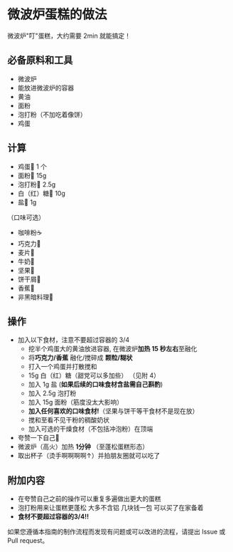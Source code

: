 # 微波炉蛋糕的做法

微波炉"叮"蛋糕，大约需要 2min 就能搞定！

## 必备原料和工具

- 微波炉
- 能放进微波炉的容器
- 黄油
- 面粉
- 泡打粉（不加吃着像饼）
- 鸡蛋

## 计算

- 鸡蛋🥚 1 个
- 面粉🍚 15g
- 泡打粉🍚 2.5g
- 白（红）糖🍬 10g
- 盐🧂 1g

（口味可选）

- 咖啡粉☕
- 巧克力🍫
- 麦片🍿
- 牛奶🥛
- 坚果🥜
- 饼干屑🍪
- 香蕉🍌
- 非黑暗料理🍆

## 操作

- 加入以下食材，注意不要超过容器的 3/4
  - 挖半个鸡蛋大的黄油放进容器, 在微波炉**加热 15 秒左右**至融化
  - 将**巧克力/香蕉** 融化/搅碎成 **颗粒/糊状**
  - 打入一个鸡蛋并打散搅和
  - 15g 白（红）糖（甜党可以多加些） （见附 4）
  - 加入 1g 盐 (**如果后续的口味食材含盐需自己斟酌**)
  - 加入 2.5g 泡打粉
  - 加入 15g 面粉（筋度没太大影响）
  - **加入任何喜欢的口味食材!**（坚果与饼干等干食材不是现在放）
  - 搅和至看不见干粉的稠酸奶状
  - 加入可选的干燥食材（不包括冲泡粉）在顶端
- 夸赞一下自己🥰
- 微波炉（高火）加热 **1分钟** （至蓬松蛋糕形态）
- 取出杯子（烫手啊啊啊啊↑）并拍朋友圈就可以吃了

## 附加内容

- 在夸赞自己之前的操作可以重复多遍做出更大的蛋糕
- 泡打粉用来让蛋糕更蓬松 大多不含铝 几块钱一包 可以买了在家备着
- **食材不要超过容器的3/4!!**

如果您遵循本指南的制作流程而发现有问题或可以改进的流程，请提出 Issue 或 Pull request。
